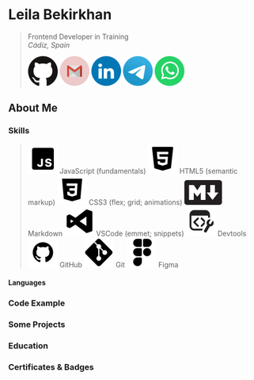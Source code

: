 # Leila Bekirkhan
>Frontend Developer in Training  
>*Cádiz, Spain*
>
> [![GitHub account](./src/img/social-icons/github.svg)](https://github.com/leila-bekirkhan/ "Go to GitHub") [![Email address](./src/img/social-icons/gmail.svg)](mailto:bekirkhan@gmail.com "Send an email") [![Linkedin account](./src/img/social-icons/linkedin.svg)](https://www.linkedin.com/in/leila-bekirkhan/ "Go to Linkedin") [![Telegram](./src/img/social-icons/telegram.svg)](https://t.me/l_bekirkhan/ "Send a message on Telegram") [![WhatsApp](./src/img/social-icons/whatsapp.svg)](https://wa.me/1234567890/ "Send a message on WhatsApp")

## About Me

### Skills
> ![JavaScript Icon](./src/img/skills-icons/javascript.svg) JavaScript   (fundamentals)
> ![HTML Icon](./src/img/skills-icons/html.svg) HTML5 (semantic markup)
> ![CSS Icon](./src/img/skills-icons/css.svg) CSS3 (flex; grid; animations)
> ![Markdown Icon](./src/img/skills-icons/markdown.svg) Markdown
> ![VSCode Icon](./src/img/skills-icons/vscode.svg) VSCode (emmet; snippets)
> ![Devtools Icon](./src/img/skills-icons/devtools.svg) Devtools
> ![GitHub Icon](./src/img/skills-icons/github.svg) GitHub
> ![Git Icon](./src/img/skills-icons/git.svg) Git
> ![Figma Icon](./src/img/skills-icons/figma.svg) Figma

#### Languages

### Code Example

### Some Projects

### Education

### Certificates & Badges
